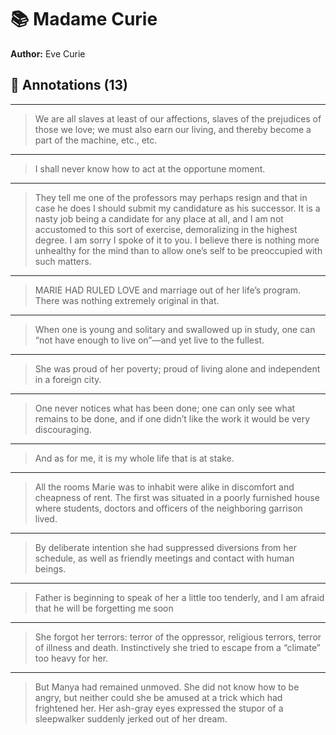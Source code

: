 # 📚 Madame Curie

**Author:** Eve Curie  

## 📝 Annotations (13)

---


> We are all slaves at least of our affections, slaves of the prejudices of those we love; we must also earn our living, and thereby become a part of the machine, etc., etc.  

---


> I shall never know how to act at the opportune moment.  

---


> They tell me one of the professors may perhaps resign and that in case he does I should submit my candidature as his successor. It is a nasty job being a candidate for any place at all, and I am not accustomed to this sort of exercise, demoralizing in the highest degree. I am sorry I spoke of it to you. I believe there is nothing more unhealthy for the mind than to allow one’s self to be preoccupied with such matters.  

---


> MARIE HAD RULED LOVE and marriage out of her life’s program. There was nothing extremely original in that.  

---


> When one is young and solitary and swallowed up in study, one can “not have enough to live on”—and yet live to the fullest.  

---


> She was proud of her poverty; proud of living alone and independent in a foreign city.  

---


> One never notices what has been done; one can only see what remains to be done, and if one didn’t like the work it would be very discouraging.  

---


> And as for me, it is my whole life that is at stake.   

---


> All the rooms Marie was to inhabit were alike in discomfort and cheapness of rent. The first was situated in a poorly furnished house where students, doctors and officers of the neighboring garrison lived.  

---


> By deliberate intention she had suppressed diversions from her schedule, as well as friendly meetings and contact with human beings.  

---


> Father is beginning to speak of her a little too tenderly, and I am afraid that he will be forgetting me soon  

---


> She forgot her terrors: terror of the oppressor, religious terrors, terror of illness and death. Instinctively she tried to escape from a “climate” too heavy for her.  

---


> But Manya had remained unmoved. She did not know how to be angry, but neither could she be amused at a trick which had frightened her. Her ash-gray eyes expressed the stupor of a sleepwalker suddenly jerked out of her dream.  

